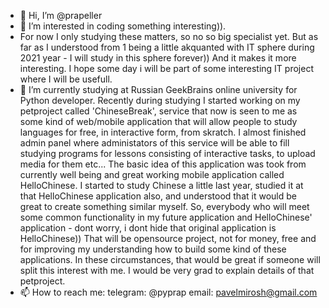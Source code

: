 - 👋 Hi, I’m @prapeller
- 👀 I’m interested in coding something interesting)).
- For now I only studying these matters, so no so big specialist yet. But as far as I understood from 1 being a little akquanted with IT sphere during 2021 year - I will study in this sphere forever)) And it makes it more interesting. I hope some day i will be part of some interesting IT project where I will be usefull.
- 🌱 I’m currently studying at Russian GeekBrains online university for Python developer.
Recently during studying I started working on my petproject called 'ChineseBreak', service that now is seen to me as some kind of web/mobile application that will allow people to study languages for free, in interactive form, from skratch.
I almost finished admin panel where administators of this service will be able to fill studying programs for lessons consisting of interactive tasks, to upload media for them etc...
The basic idea of this application was took from currently well being and great working mobile application called HelloChinese. I started to study Chinese a little last year, studied it at that HelloChinese application also, and understood that it would be great to create something similar myself.
So, everybody who will meet some common functionality in my future application and HelloChinese' application - dont worry, i dont hide that original application is HelloChinese))
That will be opensource project, not for money, free and for improving my understanding how to build some kind of these applications.
In these circumstances, that would be great if someone will split this interest with me. I would be very grad to explain details of that petproject.
- 📫 How to reach me:
telegram: @pyprap
email: pavelmirosh@gmail.com

<!---
prapeller/prapeller is a ✨ special ✨ repository because its `README.md` (this file) appears on your GitHub profile.
You can click the Preview link to take a look at your changes.
--->
